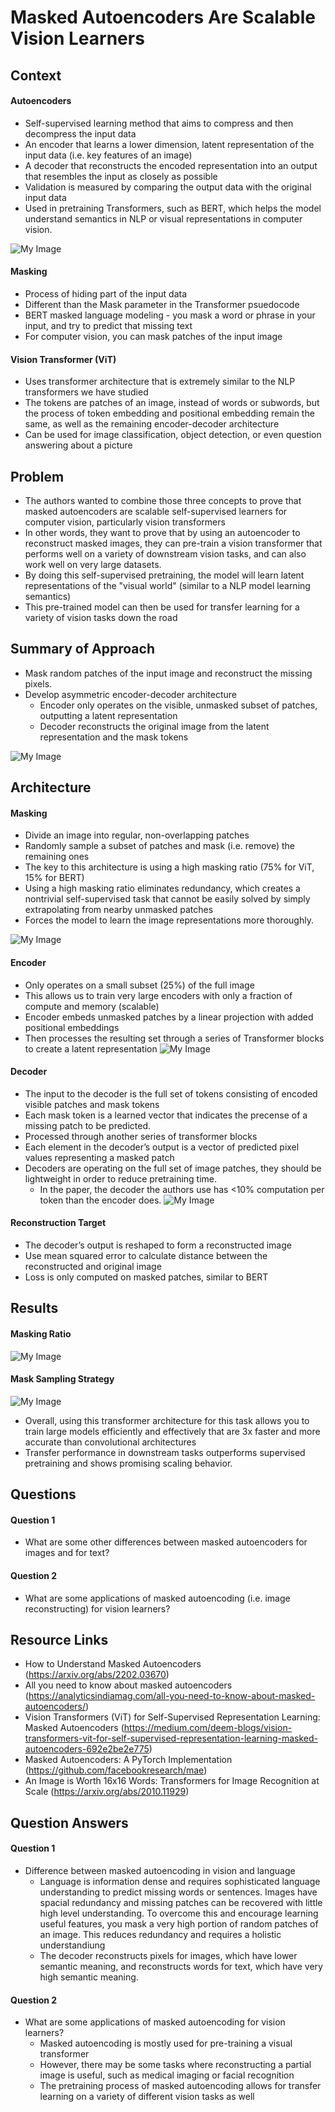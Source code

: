 # Masked Autoencoders Are Scalable Vision Learners

## Context
#### Autoencoders
- Self-supervised learning method that aims to compress and then decompress the input data
- An encoder that learns a lower dimension, latent representation of the input data (i.e. key features of an image)
- A decoder that reconstructs the encoded representation into an output that resembles the input as closely as possible
- Validation is measured by comparing the output data with the original input data
- Used in pretraining Transformers, such as BERT, which helps the model understand semantics in NLP or visual representations in computer vision.

![My Image](maevl9.png)

#### Masking
- Process of hiding part of the input data
- Different than the Mask parameter in the Transformer psuedocode
- BERT masked language modeling - you mask a word or phrase in your input, and try to predict that missing text
- For computer vision, you can mask patches of the input image
#### Vision Transformer (ViT)
- Uses transformer architecture that is extremely similar to the NLP transformers we have studied
- The tokens are patches of an image, instead of words or subwords, but the process of token embedding and positional embedding remain the same, as well as the remaining encoder-decoder architecture
- Can be used for image classification, object detection, or even question answering about a picture

## Problem
- The authors wanted to combine those three concepts to prove that masked autoencoders are scalable self-supervised learners for computer vision, particularly vision transformers
- In other words, they want to prove that by using an autoencoder to reconstruct masked images, they can pre-train a vision transformer that performs well on a variety of downstream vision tasks, and can also work well on very large datasets.
- By doing this self-supervised pretraining, the model will learn latent representations of the "visual world" (similar to a NLP model learning semantics)
- This pre-trained model can then be used for transfer learning for a variety of vision tasks down the road


## Summary of Approach
- Mask random patches of the input image and reconstruct the missing pixels. 
- Develop asymmetric encoder-decoder architecture
  - Encoder only operates on the visible, unmasked subset of patches, outputting a latent representation
  - Decoder reconstructs the original image from the latent representation and the mask tokens

![My Image](maevl1.jpg)


## Architecture
#### Masking
  - Divide an image into regular, non-overlapping patches
  - Randomly sample a subset of patches and mask (i.e. remove) the remaining ones
  - The key to this architecture is using a high masking ratio (75% for ViT, 15% for BERT)
  - Using a high masking ratio eliminates redundancy, which creates a nontrivial self-supervised task that cannot be easily solved by simply extrapolating from nearby unmasked patches
  - Forces the model to learn the image representations more thoroughly.

![My Image](maevl3.jpg)

#### Encoder
  - Only operates on a small subset (25%) of the full image
  - This allows us to train very large encoders with only a fraction of compute and memory (scalable)
  - Encoder embeds unmasked patches by a linear projection with added positional embeddings
  - Then processes the resulting set through a series of Transformer blocks to create a latent representation 
![My Image](maevl10.jpg)

#### Decoder
  - The input to the decoder is the full set of tokens consisting of encoded visible patches and mask tokens
  - Each mask token is a learned vector that indicates the precense of a missing patch to be predicted. 
  - Processed through another series of transformer blocks
  - Each element in the decoder’s output is a vector of predicted pixel values representing a masked patch
  - Decoders are operating on the full set of image patches, they should be lightweight in order to reduce pretraining time. 
    - In the paper, the decoder the authors use has <10% computation per token than the encoder does. 
![My Image](maevl11.jpg)

#### Reconstruction Target
  - The decoder’s output is reshaped to form a reconstructed image
  - Use mean squared error to calculate distance between the reconstructed and original image
  - Loss is only computed on masked patches, similar to BERT

## Results
#### Masking Ratio
![My Image](maevl8.jpg)

#### Mask Sampling Strategy
![My Image](maevl7.jpg)

- Overall, using this transformer architecture for this task allows you to train large models efficiently and effectively that are 3x faster and more accurate than convolutional architectures
- Transfer performance in downstream tasks outperforms supervised pretraining and shows promising scaling behavior.


## Questions
#### Question 1
- What are some other differences between masked autoencoders for images and for text?
#### Question 2
- What are some applications of masked autoencoding (i.e. image reconstructing) for vision learners?


## Resource Links
- How to Understand Masked Autoencoders (https://arxiv.org/abs/2202.03670)
- All you need to know about masked autoencoders (https://analyticsindiamag.com/all-you-need-to-know-about-masked-autoencoders/)
- Vision Transformers (ViT) for Self-Supervised Representation Learning: Masked Autoencoders (https://medium.com/deem-blogs/vision-transformers-vit-for-self-supervised-representation-learning-masked-autoencoders-692e2be2e775)
- Masked Autoencoders: A PyTorch Implementation (https://github.com/facebookresearch/mae)
- An Image is Worth 16x16 Words: Transformers for Image Recognition at Scale (https://arxiv.org/abs/2010.11929)


## Question Answers
#### Question 1
- Difference between masked autoencoding in vision and language
  - Language is information dense and requires sophisticated language understanding to predict missing words or sentences. Images have spacial redundancy and missing patches can be recovered with little high level understanding. To overcome this and encourage learning useful features, you mask a very high portion of random patches of an image. This reduces redundancy and requires a holistic understandiung
  - The decoder reconstructs pixels for images, which have lower semantic meaning, and reconstructs words for text, which have very high semantic meaning.
#### Question 2
- What are some applications of masked autoencoding for vision learners?
  - Masked autoencoding is mostly used for pre-training a visual transformer
  - However, there may be some tasks where reconstructing a partial image is useful, such as medical imaging or facial recognition
  - The pretraining process of masked autoencoding allows for transfer learning on a variety of different vision tasks as well





